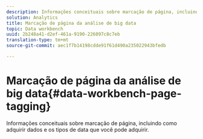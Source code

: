 ```yaml
---
description: Informações conceituais sobre marcação de página, incluindo como adquirir dados e os tipos de data que você pode adquirir.
solution: Analytics
title: Marcação de página da análise de big data
topic: Data workbench
uuid: 2b248a41-d2ef-461a-9190-226097c8c7eb
translation-type: tm+mt
source-git-commit: aec1f7b14198cdde91f61d490a235022943bfedb

---
```



# Marcação de página da análise de big data{#data-workbench-page-tagging}

Informações conceituais sobre marcação de página, incluindo como adquirir dados e os tipos de data que você pode adquirir.

